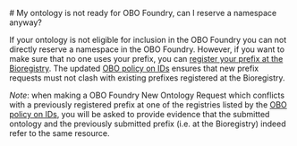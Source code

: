 # My ontology is not ready for OBO Foundry, can I reserve a namespace anyway?

If your ontology is not eligible for inclusion in the OBO Foundry you can not directly reserve a namespace in the OBO Foundry. 
However, if you want to make sure that no one uses your prefix, you can [register your prefix at the Bioregistry](https://github.com/biopragmatics/bioregistry/issues/new/choose).
The updated [OBO policy on IDs](https://obofoundry.org/id-policy) ensures that new prefix requests must not clash with existing prefixes registered at the Bioregistry.

_Note_: when making a OBO Foundry New Ontology Request which conflicts with a previously registered prefix at one of the registries listed by the [OBO policy on IDs](https://obofoundry.org/id-policy), you will be asked to provide evidence that the submitted ontology and the previously submitted prefix (i.e. at the Bioregistry) indeed refer to the same resource.
